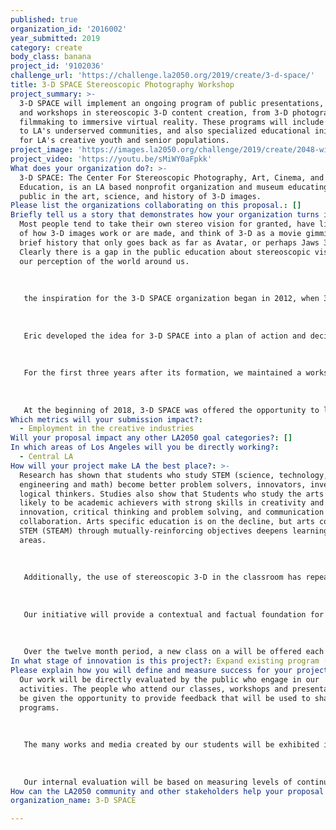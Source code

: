 ```yaml
---
published: true
organization_id: '2016002'
year_submitted: 2019
category: create
body_class: banana
project_id: '9102036'
challenge_url: 'https://challenge.la2050.org/2019/create/3-d-space/'
title: 3-D SPACE Stereoscopic Photography Workshop
project_summary: >-
  3-D SPACE will implement an ongoing program of public presentations, classes
  and workshops in stereoscopic 3-D content creation, from 3-D photography and
  filmmaking to immersive virtual reality. These programs will include outreach
  to LA's underserved communities, and also specialized educational initiatives
  for LA's creative youth and senior populations.
project_image: 'https://images.la2050.org/challenge/2019/create/2048-wide/3-d-space.jpg'
project_video: 'https://youtu.be/sMiWY0aFpkk'
What does your organization do?: >-
  3-D SPACE: The Center For Stereoscopic Photography, Art, Cinema, and
  Education, is an LA based nonprofit organization and museum educating the
  public in the art, science, and history of 3-D images.
Please list the organizations collaborating on this proposal.: []
Briefly tell us a story that demonstrates how your organization turns inspiration into impact.: >-
  Most people tend to take their own stereo vision for granted, have little idea
  of how 3-D images work or are made, and think of 3-D as a movie gimmick with a
  brief history that only goes back as far as Avatar, or perhaps Jaws 3-D.
  Clearly there is a gap in the public education about stereoscopic vision and
  our perception of the world around us.
   
   
   
   the inspiration for the 3-D SPACE organization began in 2012, when 3-D SPACE founder Eric Kurland and 3-D historian Ray Zone were able to rescue three truckloads of artifacts from the estate of the late 3-D expert and collector Dan Symmes. They were able to do this thanks to an angel benefactor who backed the purchase of the items on the condition that they do something positive with it. Ray and Eric discussed the possibility of someday finding a place to display these materials. Sadly, Ray passed away before they were able to move forward with any plans, but the idea continued to grow
   
   
   
   Eric developed the idea for 3-D SPACE into a plan of action and decided that starting a nonprofit would be the best route to move forward. 3-D SPACE was granted 501(c)3 nonprofit tax-exempt status in March, 2015. The museum collection grew when 3-D SPACE began receiving donations from private collectors and estates, portions of Ray Zone’s personal 3-D collection.
   
   
   
   For the first three years after its formation, we maintained a workshop and storage facility for the collections, but had no public space. 3-D SPACE operated as a museum without a permanent home, presenting movie screenings, educational workshops and outreach events in collaboration with other museums, organizations and nonprofits.
   
   
   
   At the beginning of 2018, 3-D SPACE was offered the opportunity to lease a brand new basement space. This new area was small, but had the potential to work as an exhibit gallery. Finally, in the Summer of 2018, 3-D SPACE opened the doors of its starter museum in the Echo Park neighborhood of Los Angeles. Affectionately nicknamed the "3-D Bunker," the center is a public space for stereoscopic art, science, and history. We are utilizing the gallery to rotate between exhibiting pieces from our museum collection, displaying contemporary works by 3-D image makers, and holding classes and presentations.
Which metrics will your submission impact?:
  - Employment in the creative industries
Will your proposal impact any other LA2050 goal categories?: []
In which areas of Los Angeles will you be directly working?:
  - Central LA
How will your project make LA the best place?: >-
  Research has shown that students who study STEM (science, technology,
  engineering and math) become better problem solvers, innovators, inventors and
  logical thinkers. Studies also show that Students who study the arts are more
  likely to be academic achievers with strong skills in creativity and
  innovation, critical thinking and problem solving, and communication and
  collaboration. Arts specific education is on the decline, but arts conected to
  STEM (STEAM) through mutually-reinforcing objectives deepens learning in both
  areas.
   
   
   
   Additionally, the use of stereoscopic 3-D in the classroom has repeatedly proven to provide markedly higher rates of comprehension and retention of information by students, yet 3-D is not widely understood or implemented by educators or industries.
   
   
   
   Our initiative will provide a contextual and factual foundation for an increase in the creation and use of 3-D content by the Los Angeles population. This knowledge will benefit the growing numbers of LA residents who will pursue careers in the numerous fields that are rapidly implementing 3-D imagery, including entertainment, medicine, design, and education. Classes will be offered to multiple populations (i.e. youth classes, adult classes).
   
   
   
   Over the twelve month period, a new class on a will be offered each month and will meet periodically throughout that month. At the conclusion of the year-long program, twelve unique classes will be held. Students will be provided with all materials and equipment necessary to create their own stereoscopic imagery, and at the completion of each class, an exhibition of student work will be presented at a public venue.
In what stage of innovation is this project?: Expand existing program (expanding and continuing ongoing successful projects)
Please explain how you will define and measure success for your project.: >-
  Our work will be directly evaluated by the public who engage in our
  activities. The people who attend our classes, workshops and presentation will
  be given the opportunity to provide feedback that will be used to shape future
  programs.
   
   
   
   The many works and media created by our students will be exhibited in various public venues including art galleries, film festivals, and online, where the Los Angeles community at large will be able to see, experience, and comment.
   
   
   
   Our internal evaluation will be based on measuring levels of continuing engagement with the public, growth of class and workshop sizes, attendance numbers at our events, and public demand for increased activities
How can the LA2050 community and other stakeholders help your proposal succeed?: []
organization_name: 3-D SPACE

---
```

